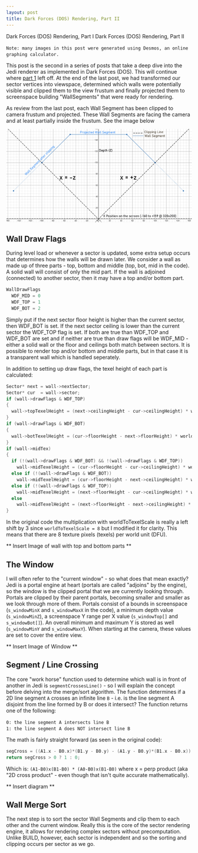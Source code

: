 ```yaml
---
layout: post
title: Dark Forces (DOS) Rendering, Part II
---
```


Dark Forces (DOS) Rendering, Part I
Dark Forces (DOS) Rendering, Part II

`Note: many images in this post were generated using Desmos, an online graphing calculator.`

This post is the second in a series of posts that take a deep dive into the Jedi renderer as implemented in Dark Forces (DOS). This will continue where [part 1](https://theforceengine.github.io/2020/05/16/DFRender1.html) left off. At the end of the last post, we had transformed our sector vertices into viewspace, determined which walls were potentially visible and clipped them to the view frustum and finally projected them to screenspace building "WallSegments" that were ready for rendering.

As review from the last post, each Wall Segment has been clipped to camera frustum and projected. These Wall Segments are facing the camera and at least partially inside the frustum. See the image below

<img src="https://github.com/TheForceEngine/TheForceEngine.github.io/blob/master/images/WallSegments.png?raw=true" alt="Wall Segments" class="inline"/>

## Wall Draw Flags
During level load or whenever a sector is updated, some extra setup occurs that determines how the walls will be drawn later. We consider a wall as made up of three parts - top, bottom and middle (top, bot, mid in the code). A solid wall will consist of only the mid part. If the wall is adjoined (connected) to another sector, then it may have a top and/or bottom part.

```C++
WallDrawFlags
  WDF_MID = 0
  WDF_TOP = 1
  WDF_BOT = 2
```

Simply put if the next sector floor height is higher than the current sector, then WDF_BOT is set. If the next sector ceiling is lower than the current sector the WDF_TOP flag is set. If both are true than WDF_TOP and WDF_BOT are set and if neither are true than draw flags will be WDF_MID - either a solid wall or the floor and ceilings both match between sectors. It is possible to render top and/or bottom and middle parts, but in that case it is a transparent wall which is handled seperately.

In addition to setting up draw flags, the texel height of each part is calculated:<br>
```C++
Sector* next = wall->nextSector;
Sector* cur  = wall->sector;
if (wall->drawFlags & WDF_TOP)
{
  wall->topTexelHeight = (next->ceilingHeight - cur->ceilingHeight) * worldToTexelScale;
}
if (wall->drawFlags & WDF_BOT)
{
  wall->botTexelHeight = (cur->floorHeight - next->floorHeight) * worldToTexelScale;
}
if (wall->midTex)
{
  if (!(wall->drawFlags & WDF_BOT) && !(wall->drawFlags & WDF_TOP))
    wall->midTexelHeight = (cur->floorHeight - cur->ceilingHeight) * worldToTexelScale;
  else if (!(wall->drawFlags & WDF_BOT))
    wall->midTexelHeight = (cur->floorHeight - next->ceilingHeight) * worldToTexelScale;
  else if (!(wall->drawFlags & WDF_TOP))
    wall->midTexelHeight = (next->floorHeight - cur->ceilingHeight) * worldToTexelScale;
  else
    wall->midTexelHeight = (next->floorHeight - next->ceilingHeight) * worldToTexelScale;
}
```

In the original code the multiplication with worldToTexelScale is really a left shift by 3 since `worldToTexelScale = 8` but I modified it for clarity. This means that there are 8 texture pixels (texels) per world unit (DFU).

** Insert Image of wall with top and bottom parts **

## The Window
I will often refer to the "current window" - so what does that mean exactly? Jedi is a portal engine at heart (portals are called "adjoins" by the engine), so the window is the clipped portal that we are currently looking through. Portals are clipped by their parent portals, becoming smaller and smaller as we look through more of them. Portals consist of a bounds in screenspace (`s_windowMinX` and `s_windowMaxX` in the code), a minimum depth value (`s_windowMinZ`), a screenspace Y range per X value (`s_windowTop[]` and `s_windowBot[]`). An overall minimum and maximum Y is stored as well (`s_windowMinY` and `s_windowMaxY`). When starting at the camera, these values are set to cover the entire view.

** Insert Image of Window **

## Segment / Line Crossing
The core "work horse" function used to determine which wall is in front of another in Jedi is `segmentCrossesLine()` - so I will explain the concept before delving into the merge/sort algorithm. The function determines if a 2D line segment `A` crosses an infinite line `B` - i.e. is the line segment A disjoint from the line formed by B or does it intersect? The function returns one of the following:

`0: the line segment A intersects line B`<br>
`1: the line segment A does NOT intersect line B`<br>

The math is fairly straight forward (as seen in the original code):
```C++
segCross = ((A1.x - B0.x)*(B1.y - B0.y) - (A1.y - B0.y)*(B1.x - B0.x)) * ((A0.x - B0.x)*(B1.y-B0.y) - (A0.y - B0.y)*(B1.x - B0.x))
return segCross > 0 ? 1 : 0;
```

Which is: `(A1-B0)x(B1-B0) * (A0-B0)x(B1-B0)` where x = perp product (aka "2D cross product" - even though that isn't quite accurate mathematically).

** Insert diagram **

## Wall Merge Sort
The next step is to sort the sector Wall Segments and clip them to each other and the current window. Really this is the core of the sector rendering engine, it allows for rendering complex sectors without precomputation. Unlike BUILD, however, each sector is independent and so the sorting and clipping occurs per sector as we go.


